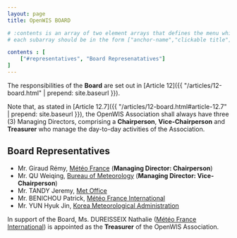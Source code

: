 ```yaml
---
layout: page
title: OpenWIS BOARD

# :contents is an array of two element arrays that defines the menu which appears in the masthead
# each subarray should be in the form ["anchor-name","clickable title"]

contents : [
    ["#representatives", "Board Represenatatives"]
]
---
```


The responsibilities of the **Board** are set out in [Article 12]({{ "/articles/12-board.html" | prepend: site.baseurl }}).

Note that, as stated in [Article 12.7]({{ "/articles/12-board.html#article-12.7" | prepend: site.baseurl }}), the OpenWIS Association shall always have three (3) Managing Directors, comprising a **Chairperson**, **Vice-Chairperson** and **Treasurer** who manage the day-to-day activities of the Association.

<h2 id="representatives">Board Representatives</h2>

* Mr. Giraud Rémy, [Météo France](http://meteo.fr/) (**Managing Director: Chairperson**)
* Mr. QU Weiqing, [Bureau of Meteorology](http://www.bom.gov.au/) (**Managing Director: Vice-Chairperson**)
* Mr. TANDY Jeremy, [Met Office](http://www.metoffice.gov.uk/) 
* Mr. BENICHOU Patrick, [Météo France International](http://www.mfi.fr)
* Mr. YUN Hyuk Jin, [Korea Meteorological Administration](http://www.kma.go.kr/)

In support of the Board, Ms. DUREISSEIX  Nathalie  ([Météo France International](http://www.mfi.fr/en/)) is appointed as the **Treasurer** of the OpenWIS Association.
